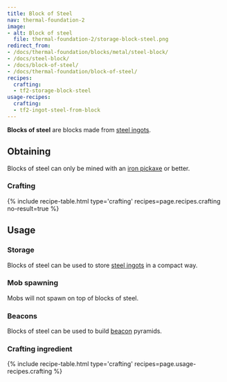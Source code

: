 ```yaml
---
title: Block of Steel
nav: thermal-foundation-2
image:
- alt: Block of steel
  file: thermal-foundation-2/storage-block-steel.png
redirect_from:
- /docs/thermal-foundation/blocks/metal/steel-block/
- /docs/steel-block/
- /docs/block-of-steel/
- /docs/thermal-foundation/block-of-steel/
recipes:
  crafting:
  - tf2-storage-block-steel
usage-recipes:
  crafting:
  - tf2-ingot-steel-from-block
---
```


**Blocks of steel** are blocks made from [steel ingots](/docs/thermal-foundation-2/steel-ingot/).


Obtaining
---------

Blocks of steel can only be mined with an [iron
pickaxe](https://minecraft.gamepedia.com/Pickaxe) or better.

### Crafting
{% include recipe-table.html type='crafting' recipes=page.recipes.crafting no-result=true %}


Usage
-----

### Storage
Blocks of steel can be used to store [steel ingots](/docs/thermal-foundation-2/steel-ingot/) in a
compact way.

### Mob spawning
Mobs will not spawn on top of blocks of steel.

### Beacons
Blocks of steel can be used to build
[beacon](https://minecraft.gamepedia.com/Beacon) pyramids.

### Crafting ingredient
{% include recipe-table.html type='crafting' recipes=page.usage-recipes.crafting %}
